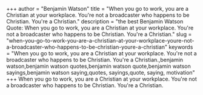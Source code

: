 +++
author = "Benjamin Watson"
title = "When you go to work, you are a Christian at your workplace. You're not a broadcaster who happens to be Christian. You're a Christian."
description = "the best Benjamin Watson Quote: When you go to work, you are a Christian at your workplace. You're not a broadcaster who happens to be Christian. You're a Christian."
slug = "when-you-go-to-work-you-are-a-christian-at-your-workplace-youre-not-a-broadcaster-who-happens-to-be-christian-youre-a-christian"
keywords = "When you go to work, you are a Christian at your workplace. You're not a broadcaster who happens to be Christian. You're a Christian.,benjamin watson,benjamin watson quotes,benjamin watson quote,benjamin watson sayings,benjamin watson saying,quotes, sayings,quote, saying, motivation"
+++
When you go to work, you are a Christian at your workplace. You're not a broadcaster who happens to be Christian. You're a Christian.
